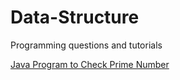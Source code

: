 # Data-Structure
Programming questions and tutorials

<a href="http://webrewrite.com/java-program-check-prime-number/"> Java Program to Check Prime Number</a>
